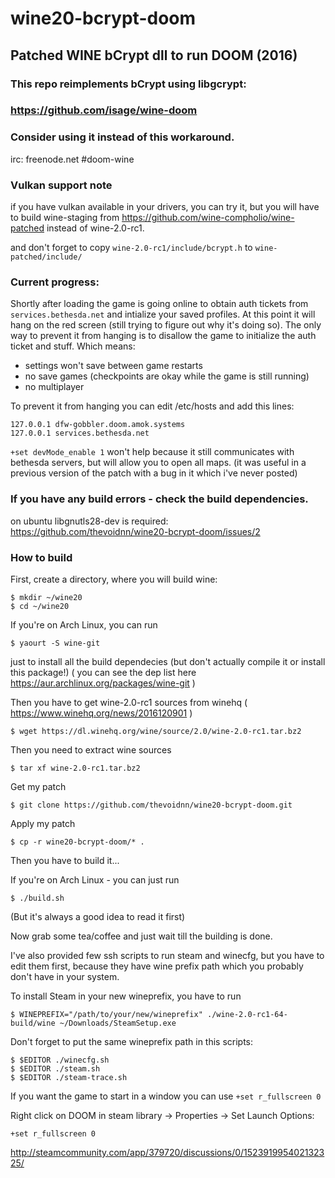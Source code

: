 # wine20-bcrypt-doom
## Patched WINE bCrypt dll to run DOOM (2016)

### This repo reimplements bCrypt using libgcrypt:
### https://github.com/isage/wine-doom
### Consider using it instead of this workaround.

irc: freenode.net #doom-wine

### Vulkan support note
if you have vulkan available in your drivers, you can try it, but you will have to build wine-staging from
https://github.com/wine-compholio/wine-patched
instead of wine-2.0-rc1.

and don't forget to copy `wine-2.0-rc1/include/bcrypt.h` to `wine-patched/include/`

### Current progress:

Shortly after loading the game is going online to obtain auth tickets from `services.bethesda.net` and intialize your saved profiles.
At this point it will hang on the red screen (still trying to figure out why it's doing so).
The only way to prevent it from hanging is to disallow the game to initialize the auth ticket and stuff.
Which means:
- settings won't save between game restarts
- no save games (checkpoints are okay while the game is still running)
- no multiplayer

To prevent it from hanging you can edit /etc/hosts and add this lines:

    127.0.0.1 dfw-gobbler.doom.amok.systems
    127.0.0.1 services.bethesda.net

`+set devMode_enable 1` won't help because it still communicates with bethesda servers, but will allow you to open all maps.
(it was useful in a previous version of the patch with a bug in it which i've never posted)

### If you have any build errors - check the build dependencies.
on ubuntu libgnutls28-dev is required: https://github.com/thevoidnn/wine20-bcrypt-doom/issues/2

### How to build

First, create a directory, where you will build wine:
```
$ mkdir ~/wine20
$ cd ~/wine20
```

If you're on Arch Linux, you can run
```
$ yaourt -S wine-git
```
just to install all the build dependecies (but don't actually compile it or install this package!)
( you can see the dep list here https://aur.archlinux.org/packages/wine-git )

Then you have to get wine-2.0-rc1 sources from winehq ( https://www.winehq.org/news/2016120901 )
```
$ wget https://dl.winehq.org/wine/source/2.0/wine-2.0-rc1.tar.bz2
```

Then you need to extract wine sources
```
$ tar xf wine-2.0-rc1.tar.bz2
```

Get my patch
```
$ git clone https://github.com/thevoidnn/wine20-bcrypt-doom.git
```

Apply my patch
```
$ cp -r wine20-bcrypt-doom/* .
```

Then you have to build it...

If you're on Arch Linux - you can just run
```
$ ./build.sh
```

(But it's always a good idea to read it first)

Now grab some tea/coffee and just wait till the building is done.


I've also provided few ssh scripts to run steam and winecfg,
but you have to edit them first, because they have wine prefix path
which you probably don't have in your system.

To install Steam in your new wineprefix, you have to run

    $ WINEPREFIX="/path/to/your/new/wineprefix" ./wine-2.0-rc1-64-build/wine ~/Downloads/SteamSetup.exe

Don't forget to put the same wineprefix path in this scripts:

    $ $EDITOR ./winecfg.sh
    $ $EDITOR ./steam.sh
    $ $EDITOR ./steam-trace.sh

If you want the game to start in a window you can use `+set r_fullscreen 0`

Right click on DOOM in steam library -> Properties -> Set Launch Options:

    +set r_fullscreen 0


http://steamcommunity.com/app/379720/discussions/0/152391995402132325/
